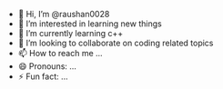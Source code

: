 - 👋 Hi, I’m @raushan0028
- 👀 I’m interested in learning new things 
- 🌱 I’m currently learning c++
- 💞️ I’m looking to collaborate on coding related topics 
- 📫 How to reach me ...
- 😄 Pronouns: ...
- ⚡ Fun fact: ...

<!---
raushan0028/raushan0028 is a ✨ special ✨ repository because its `README.md` (this file) appears on your GitHub profile.
You can click the Preview link to take a look at your changes.
--->
